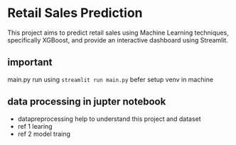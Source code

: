 # Retail Sales Prediction

This project aims to predict retail sales using Machine Learning techniques, specifically XGBoost, and provide an interactive dashboard using Streamlit.


## important 
main.py run using `streamlit run main.py`
befer setup venv in machine

## data processing in jupter notebook
- datapreprocessing help to understand this project and dataset
- ref 1 learing
- ref 2 model traing
